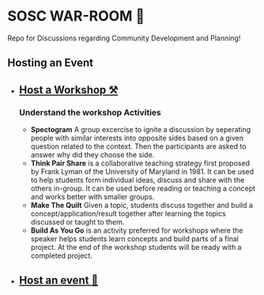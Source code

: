 # SOSC WAR-ROOM :beginner:
Repo for Discussions regarding Community Development and Planning!


## Hosting an Event
- ## [Host a Workshop :hammer_and_pick:](https://github.com/so-sc/war-room/issues/new?template=workshop.md)
  ### Understand the workshop Activities
  - **Spectogram** A group excercise to ignite a discussion by seperating people with similar interests into opposite sides based on a given question related to the context. Then the participants are asked to answer why did they choose the side.
  - **Think Pair Share** is a collaborative teaching strategy first proposed by Frank Lyman of the University of Maryland in 1981. It can be used to help students form individual ideas, discuss and share with the others in-group. It can be used before reading or teaching a concept and works better with smaller groups.
  - **Make The Quilt** Given a topic, students discuss together and build a concept/application/result together after learning the topics discussed or taught to them.
  - **Build As You Go** is an activity preferred for workshops where the speaker helps students learn concepts and build parts of a final project. At the end of the workshop students will be ready with a completed project.
  
- ## [Host an event :microphone:](https://github.com/so-sc/war-room/issues/new?template=event.md)
